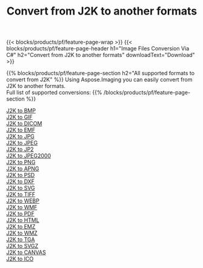 ﻿---
title: Convert from J2K to another formats 
weight: 3920
url: /java/conversion/from/j2k 
lang: en
langdirlevel: 2
locales: zh-hans,ja,it,ru,de,es,fr,nl,id,lt,pl,pt,vi,tr,ko,zh-hant,ar,hi,th,sv,cs,uk,he
description: Using Aspose.Imaging you can easily convert from J2K to another formats
---

{{< blocks/products/pf/feature-page-wrap >}}
{{< blocks/products/pf/feature-page-header h1="Image Files Conversion Via C#" h2="Convert from J2K to another formats" downloadText="Download" >}}


{{% blocks/products/pf/feature-page-section  h2="All supported formats to convert from J2K" %}}
Using Aspose.Imaging you can easily convert from J2K to another formats.
<br/>
Full list of supported conversions:
{{% /blocks/products/pf/feature-page-section %}}
<div class="container-fluid productfamilypage bg-gray">
    <div class="convertypes bg-gray agp-content section">
        <div class="container">
		<div class="row other-converters">
		    <div class='col-md-2 other-converter remove-lp remove-rp'><a href="/imaging/java/conversion/j2k-to-bmp" >J2K to BMP</a></div><div class='col-md-2 other-converter remove-lp remove-rp'><a href="/imaging/java/conversion/j2k-to-gif" >J2K to GIF</a></div><div class='col-md-2 other-converter remove-lp remove-rp'><a href="/imaging/java/conversion/j2k-to-dicom" >J2K to DICOM</a></div><div class='col-md-2 other-converter remove-lp remove-rp'><a href="/imaging/java/conversion/j2k-to-emf" >J2K to EMF</a></div><div class='col-md-2 other-converter remove-lp remove-rp'><a href="/imaging/java/conversion/j2k-to-jpg" >J2K to JPG</a></div><div class='col-md-2 other-converter remove-lp remove-rp'><a href="/imaging/java/conversion/j2k-to-jpeg" >J2K to JPEG</a></div><div class='col-md-2 other-converter remove-lp remove-rp'><a href="/imaging/java/conversion/j2k-to-jp2" >J2K to JP2</a></div><div class='col-md-2 other-converter remove-lp remove-rp'><a href="/imaging/java/conversion/j2k-to-jpeg2000" >J2K to JPEG2000</a></div><div class='col-md-2 other-converter remove-lp remove-rp'><a href="/imaging/java/conversion/j2k-to-png" >J2K to PNG</a></div><div class='col-md-2 other-converter remove-lp remove-rp'><a href="/imaging/java/conversion/j2k-to-apng" >J2K to APNG</a></div><div class='col-md-2 other-converter remove-lp remove-rp'><a href="/imaging/java/conversion/j2k-to-psd" >J2K to PSD</a></div><div class='col-md-2 other-converter remove-lp remove-rp'><a href="/imaging/java/conversion/j2k-to-dxf" >J2K to DXF</a></div><div class='col-md-2 other-converter remove-lp remove-rp'><a href="/imaging/java/conversion/j2k-to-svg" >J2K to SVG</a></div><div class='col-md-2 other-converter remove-lp remove-rp'><a href="/imaging/java/conversion/j2k-to-tiff" >J2K to TIFF</a></div><div class='col-md-2 other-converter remove-lp remove-rp'><a href="/imaging/java/conversion/j2k-to-webp" >J2K to WEBP</a></div><div class='col-md-2 other-converter remove-lp remove-rp'><a href="/imaging/java/conversion/j2k-to-wmf" >J2K to WMF</a></div><div class='col-md-2 other-converter remove-lp remove-rp'><a href="/imaging/java/conversion/j2k-to-pdf" >J2K to PDF</a></div><div class='col-md-2 other-converter remove-lp remove-rp'><a href="/imaging/java/conversion/j2k-to-html" >J2K to HTML</a></div><div class='col-md-2 other-converter remove-lp remove-rp'><a href="/imaging/java/conversion/j2k-to-emz" >J2K to EMZ</a></div><div class='col-md-2 other-converter remove-lp remove-rp'><a href="/imaging/java/conversion/j2k-to-wmz" >J2K to WMZ</a></div><div class='col-md-2 other-converter remove-lp remove-rp'><a href="/imaging/java/conversion/j2k-to-tga" >J2K to TGA</a></div><div class='col-md-2 other-converter remove-lp remove-rp'><a href="/imaging/java/conversion/j2k-to-svgz" >J2K to SVGZ</a></div><div class='col-md-2 other-converter remove-lp remove-rp'><a href="/imaging/java/conversion/j2k-to-canvas" >J2K to CANVAS</a></div><div class='col-md-2 other-converter remove-lp remove-rp'><a href="/imaging/java/conversion/j2k-to-ico" >J2K to ICO</a></div>
                </div>
        </div>
    </div>
</div>
<br/>

